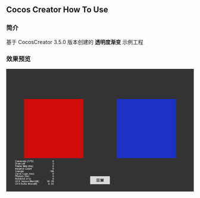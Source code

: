 ## Cocos Creator How To Use

### 简介

基于 CocosCreator 3.5.0 版本创建的 **透明度渐变** 示例工程

### 效果预览
![image](../../../gif/202203/2022030501.gif)